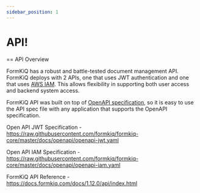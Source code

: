 ```yaml
---
sidebar_position: 1
---
```


# API!

== API Overview

FormKiQ has a robust and battle-tested document management API. FormKiQ deploys with 2 APIs, one that uses JWT authentication and one that uses [AWS IAM](https://aws.amazon.com/iam). This allows flexibility in supporting both user access and backend system access.

FormKiQ API was built on top of [OpenAPI specification](https://www.openapis.org), so it is easy to use the API spec file with any application that supports the OpenAPI specification.

Open API JWT Specification - https://raw.githubusercontent.com/formkiq/formkiq-core/master/docs/openapi/openapi-jwt.yaml

Open API IAM Specification - https://raw.githubusercontent.com/formkiq/formkiq-core/master/docs/openapi/openapi-iam.yaml

FormKiQ API Reference - https://docs.formkiq.com/docs/1.12.0/api/index.html

